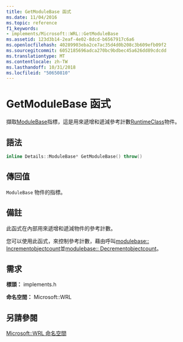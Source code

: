 ```yaml
---
title: GetModuleBase 函式
ms.date: 11/04/2016
ms.topic: reference
f1_keywords:
- implements/Microsoft::WRL::GetModuleBase
ms.assetid: 123d3b14-2eaf-4e02-8dcd-b6567917c6a6
ms.openlocfilehash: 40289903eba2ce7ac35d4d0b208c3b609efb09f2
ms.sourcegitcommit: 6052185696adca270bc9bdbec45a626dd89cdcdd
ms.translationtype: MT
ms.contentlocale: zh-TW
ms.lasthandoff: 10/31/2018
ms.locfileid: "50650810"
---
```

# <a name="getmodulebase-function"></a>GetModuleBase 函式
擷取[ModuleBase](../windows/modulebase-class.md)指標，這是用來遞增和遞減參考計數[RuntimeClass](../windows/runtimeclass-class.md)物件。

## <a name="syntax"></a>語法

```cpp
inline Details::ModuleBase* GetModuleBase() throw()
```

## <a name="return-value"></a>傳回值

`ModuleBase` 物件的指標。

## <a name="remarks"></a>備註

此函式在內部用來遞增和遞減物件的參考計數。

您可以使用此函式，來控制參考計數，藉由呼叫[modulebase:: Incrementobjectcount](../windows/modulebase-incrementobjectcount-method.md)並[modulebase:: Decrementobjectcount](../windows/modulebase-decrementobjectcount-method.md)。

## <a name="requirements"></a>需求

**標頭：** implements.h

**命名空間：** Microsoft::WRL

## <a name="see-also"></a>另請參閱

[Microsoft::WRL 命名空間](../windows/microsoft-wrl-namespace.md)
